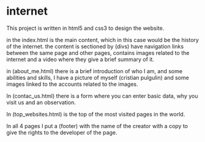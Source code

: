 # internet

This project is written in html5 and css3 to design the website.


in the index.html is the main content, which in this case would be the history of the internet. the content is sectioned by (divs) have navigation links between the same page and other pages,
contains images related to the internet and a video where they give a brief summary of it.

in (about_me.html) there is a brief introduction of who I am, and some abilities and skills, I have a picture of myself (cristian pulgulin)
and some images linked to the accounts related to the images.

In (contac_us.html) there is a form where you can enter basic data, why you visit us and an observation.

In (top_websites.html) is the top of the most visited pages in the world.

In all 4 pages I put a (footer) with the name of the creator with a copy to give the rights to the developer of the page.
